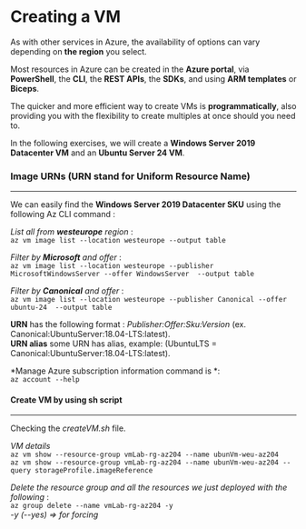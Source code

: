 # Creating a VM

As with other services in Azure, the availability of options can vary depending on **the region** you select. 

Most resources in Azure can be created in the **Azure portal**, via 
**PowerShell**, the **CLI**, the **REST APIs**, the **SDKs**, and using **ARM templates** or **Biceps**. 

The quicker and more efficient way to create VMs is **programmatically**, also providing you with the flexibility to create multiples at once should you need to. 

In the following exercises, we will create a **Windows Server 2019 Datacenter VM** and an **Ubuntu Server 24 VM**.

### Image URNs (URN stand for Uniform Resource Name)
----
We can easily find the **Windows Server 2019 Datacenter SKU** using the following Az CLI command :

*List all from **westeurope** region* :\
``` az vm image list --location westeurope --output table ```

*Filter by **Microsoft** and offer* :\
``` az vm image list --location westeurope --publisher MicrosoftWindowsServer --offer WindowsServer  --output table ```

*Filter by **Canonical** and offer* :\
``` az vm image list --location westeurope --publisher Canonical --offer ubuntu-24  --output table ```

**URN** has the following format : *Publisher:Offer:Sku:Version* (ex. Canonical:UbuntuServer:18.04-LTS:latest).\
**URN alias** some URN has alias, example:  (UbuntuLTS = Canonical:UbuntuServer:18.04-LTS:latest).

*Manage Azure subscription information command is *:\
```az account --help```

#### Create VM by using sh script
----
Checking the *createVM.sh* file.

*VM details*\
```az vm show --resource-group vmLab-rg-az204 --name ubunVm-weu-az204 ```\
```az vm show --resource-group vmLab-rg-az204 --name ubunVm-weu-az204 --query storageProfile.imageReference```

*Delete the resource group and all the resources we just deployed with the following* :\
```az group delete --name vmLab-rg-az204 -y```\
*-y (--yes) => for forcing*